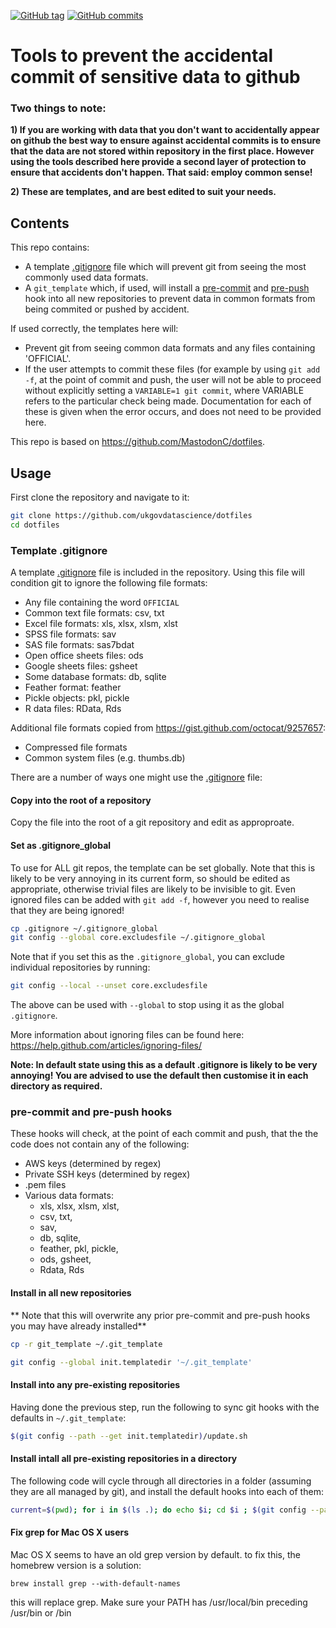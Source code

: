 [![GitHub
tag](https://img.shields.io/github/tag/ukgovdatascience/dotfiles.svg)](https://github.com/ukgovdatascience/dotfiles/releases)
[![GitHub commits](https://img.shields.io/github/commits-since/ukgovdatascience/dotfiles/0.1.0.svg)]()

# Tools to prevent the accidental commit of sensitive data to github

### Two things to note:

**1) If you are working with data that you don't want to accidentally appear on github the best way to ensure against accidental commits is to ensure that the data are not stored within repository in the first place. However using the tools described here provide a second layer of protection to ensure that accidents don't happen. That said: employ common sense!**

**2) These are templates, and are best edited to suit your needs.**

## Contents

This repo contains:

* A template [.gitignore](.gitignore) file which will prevent git from seeing the most commonly used data formats.
* A `git_template` which, if used, will install a [pre-commit](git_template/hooks/pre-commit) and [pre-push](git_template/hooks/pre-push) hook into all new repositories to prevent data in common formats from being commited or pushed by accident.

If used correctly, the templates here will:

* Prevent git from seeing common data formats and any files containing 'OFFICIAL'.
* If the user attempts to commit these files (for example by using `git add -f`, at the point of commit and push, the user will not be able to proceed without explicitly setting a `VARIABLE=1 git commit`, where VARIABLE refers to the particular check being made. Documentation for each of these is given when the error occurs, and does not need to be provided here.

This repo is based on https://github.com/MastodonC/dotfiles.

## Usage

First clone the repository and navigate to it:

```bash
git clone https://github.com/ukgovdatascience/dotfiles
cd dotfiles
```

### Template .gitignore

A template [.gitignore](.gitignore) file is included in the repository. Using this file will condition git to ignore the following file formats:

* Any file containing the word `OFFICIAL`
* Common text file formats: csv, txt
* Excel file formats: xls, xlsx, xlsm, xlst
* SPSS file formats: sav
* SAS file formats: sas7bdat
* Open office sheets files: ods
* Google sheets files: gsheet
* Some database formats: db, sqlite
* Feather format: feather
* Pickle objects: pkl, pickle
* R data files: RData, Rds

Additional file formats copied from https://gist.github.com/octocat/9257657:

* Compressed file formats
* Common system files (e.g. thumbs.db)

There are a number of ways one might use the [.gitignore](.gitignore) file:

#### Copy into the root of a repository

Copy the file into the root of a git repository and edit as approproate.

#### Set as .gitignore_global

To use for ALL git repos, the template can be set globally. Note that this is likely to be very annoying in its current form, so should be edited as appropriate, otherwise trivial files are likely to be invisible to git. Even ignored files can be added with `git add -f`, however you need to realise that they are being ignored!

```bash
cp .gitignore ~/.gitignore_global
git config --global core.excludesfile ~/.gitignore_global
```

Note that if you set this as the `.gitignore_global`, you can exclude individual repositories by running:

```bash
git config --local --unset core.excludesfile
```

The above can be used with `--global` to stop using it as the global `.gitignore`.

More information about ignoring files can be found here: https://help.github.com/articles/ignoring-files/

**Note: In default state using this as a default .gitignore is likely to be very annoying! You are advised to use the default then customise it in each directory as required.**

### pre-commit and pre-push hooks

These hooks will check, at the point of each commit and push, that the the code does not contain any of the following:

* AWS keys (determined by regex)
* Private SSH keys (determined by regex)
* .pem files
* Various data formats: 
  * xls, xlsx, xlsm, xlst, 
  * csv, txt, 
  * sav, 
  * db, sqlite, 
  * feather, pkl, pickle, 
  * ods, gsheet, 
  * Rdata, Rds 

#### Install in all new repositories

** Note that this will overwrite any prior pre-commit and pre-push hooks you may have already installed**

```bash
cp -r git_template ~/.git_template

git config --global init.templatedir '~/.git_template'

```
#### Install into any pre-existing repositories

Having done the previous step, run the following to sync git hooks with the defaults in `~/.git_template`:

```bash
$(git config --path --get init.templatedir)/update.sh
```

#### Install intall all pre-existing repositories in a directory

The following code will cycle through all directories in a folder (assuming they are all managed by git), and install the default hooks into each of them:

```bash
current=$(pwd); for i in $(ls .); do echo $i; cd $i ; $(git config --path --get init.templatedir)/update.sh; cd $current done
```

#### Fix grep for Mac OS X users

Mac OS X seems to have an old grep version by default. to fix this, the homebrew version is a solution:

```
brew install grep --with-default-names
```

this will replace grep.  Make sure your PATH has /usr/local/bin preceding /usr/bin or /bin
